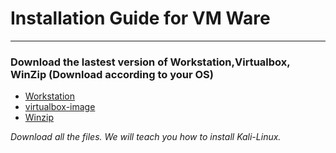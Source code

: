 # Installation Guide for VM Ware
___

### Download the lastest version of Workstation,Virtualbox, WinZip (Download according to your OS)  

* [Workstation](https://www.vmware.com/in/products/workstation-pro/workstation-pro-evaluation.html)
* [virtualbox-image](https://www.offensive-security.com/kali-linux-vm-vmware-virtualbox-image-download/)
* [Winzip](https://www.winzip.com/landing/download-winzip-v1.html?gclid=Cj0KCQjwn_LrBRD4ARIsAFEQFKuDx861VLk2XQ2cUW0BLmoqS7v159sgSKMvdDtDI0wvLVxIGKtvgj8aAtRwEALw_wcB)

*Download all the files. We will teach you how to install Kali-Linux.*